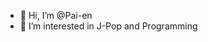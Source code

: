 - 👋 Hi, I’m @Pai-en
- 👀 I’m interested in J-Pop and Programming

<!---
Pai-en/Pai-en is a ✨ special ✨ repository because its `README.md` (this file) appears on your GitHub profile.
You can click the Preview link to take a look at your changes.
--->
